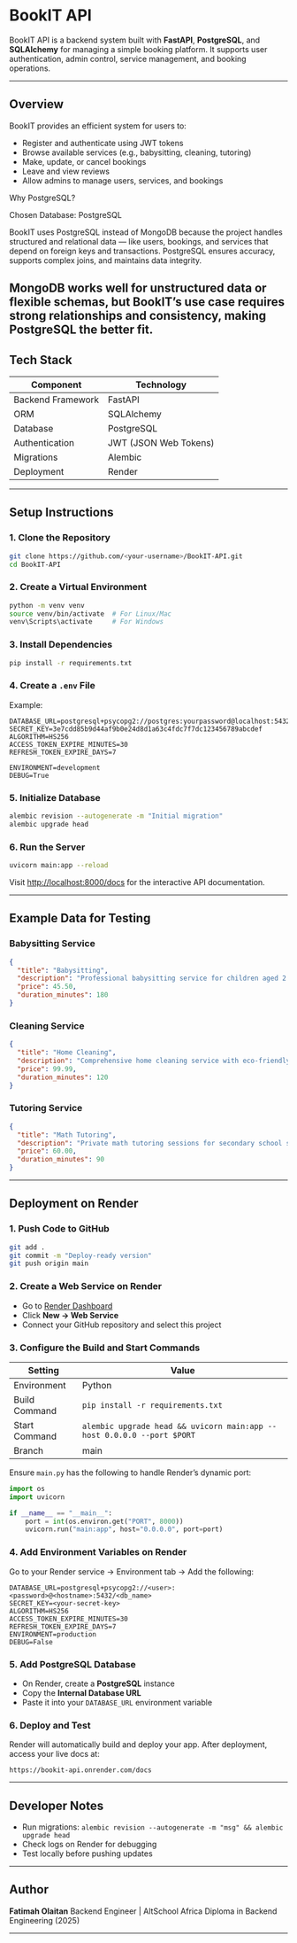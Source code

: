 # BookIT API

BookIT API is a backend system built with **FastAPI**, **PostgreSQL**, and **SQLAlchemy** for managing a simple booking platform.
It supports user authentication, admin control, service management, and booking operations.

---

## Overview

BookIT provides an efficient system for users to:

* Register and authenticate using JWT tokens
* Browse available services (e.g., babysitting, cleaning, tutoring)
* Make, update, or cancel bookings
* Leave and view reviews
* Allow admins to manage users, services, and bookings

Why PostgreSQL?

Chosen Database: PostgreSQL

BookIT uses PostgreSQL instead of MongoDB because the project handles structured and relational data — like users, bookings, and services that depend on foreign keys and transactions. PostgreSQL ensures accuracy, supports complex joins, and maintains data integrity.

MongoDB works well for unstructured data or flexible schemas, but BookIT’s use case requires strong relationships and consistency, making PostgreSQL the better fit.
---

## Tech Stack

| Component         | Technology            |
| ----------------- | --------------------- |
| Backend Framework | FastAPI               |
| ORM               | SQLAlchemy            |
| Database          | PostgreSQL            |
| Authentication    | JWT (JSON Web Tokens) |
| Migrations        | Alembic               |
| Deployment        | Render                |

---

## Setup Instructions

### 1. Clone the Repository

```bash
git clone https://github.com/<your-username>/BookIT-API.git
cd BookIT-API
```

### 2. Create a Virtual Environment

```bash
python -m venv venv
source venv/bin/activate  # For Linux/Mac
venv\Scripts\activate     # For Windows
```

### 3. Install Dependencies

```bash
pip install -r requirements.txt
```

### 4. Create a `.env` File

Example:

```
DATABASE_URL=postgresql+psycopg2://postgres:yourpassword@localhost:5432/bookit_db
SECRET_KEY=3e7cdd85b9d44af9b0e24d8d1a63c4fdc7f7dc123456789abcdef
ALGORITHM=HS256
ACCESS_TOKEN_EXPIRE_MINUTES=30
REFRESH_TOKEN_EXPIRE_DAYS=7

ENVIRONMENT=development
DEBUG=True
```

### 5. Initialize Database

```bash
alembic revision --autogenerate -m "Initial migration"
alembic upgrade head
```

### 6. Run the Server

```bash
uvicorn main:app --reload
```

Visit [http://localhost:8000/docs](http://localhost:8000/docs) for the interactive API documentation.

---

## Example Data for Testing

### Babysitting Service

```json
{
  "title": "Babysitting",
  "description": "Professional babysitting service for children aged 2 to 10 years.",
  "price": 45.50,
  "duration_minutes": 180
}
```

### Cleaning Service

```json
{
  "title": "Home Cleaning",
  "description": "Comprehensive home cleaning service with eco-friendly supplies.",
  "price": 99.99,
  "duration_minutes": 120
}
```

### Tutoring Service

```json
{
  "title": "Math Tutoring",
  "description": "Private math tutoring sessions for secondary school students.",
  "price": 60.00,
  "duration_minutes": 90
}
```

---

## Deployment on Render

### 1. Push Code to GitHub

```bash
git add .
git commit -m "Deploy-ready version"
git push origin main
```

### 2. Create a Web Service on Render

* Go to [Render Dashboard](https://render.com/)
* Click **New → Web Service**
* Connect your GitHub repository and select this project

### 3. Configure the Build and Start Commands

| Setting       | Value                                                                  |
| ------------- | ---------------------------------------------------------------------- |
| Environment   | Python                                                                 |
| Build Command | `pip install -r requirements.txt`                                      |
| Start Command | `alembic upgrade head && uvicorn main:app --host 0.0.0.0 --port $PORT` |
| Branch        | main                                                                   |

Ensure `main.py` has the following to handle Render’s dynamic port:

```python
import os
import uvicorn

if __name__ == "__main__":
    port = int(os.environ.get("PORT", 8000))
    uvicorn.run("main:app", host="0.0.0.0", port=port)
```

### 4. Add Environment Variables on Render

Go to your Render service → Environment tab → Add the following:

```
DATABASE_URL=postgresql+psycopg2://<user>:<password>@<hostname>:5432/<db_name>
SECRET_KEY=<your-secret-key>
ALGORITHM=HS256
ACCESS_TOKEN_EXPIRE_MINUTES=30
REFRESH_TOKEN_EXPIRE_DAYS=7
ENVIRONMENT=production
DEBUG=False
```

### 5. Add PostgreSQL Database

* On Render, create a **PostgreSQL** instance
* Copy the **Internal Database URL**
* Paste it into your `DATABASE_URL` environment variable

### 6. Deploy and Test

Render will automatically build and deploy your app.
After deployment, access your live docs at:

```
https://bookit-api.onrender.com/docs
```

---

## Developer Notes

* Run migrations: `alembic revision --autogenerate -m "msg" && alembic upgrade head`
* Check logs on Render for debugging
* Test locally before pushing updates

---

## Author

**Fatimah Olaitan**
Backend Engineer | AltSchool Africa Diploma in Backend Engineering (2025)

---
